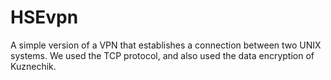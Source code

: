 # HSEvpn
A simple version of a VPN that establishes a connection between two UNIX systems. We used the TCP protocol, and also used the data encryption of Kuznechik.
